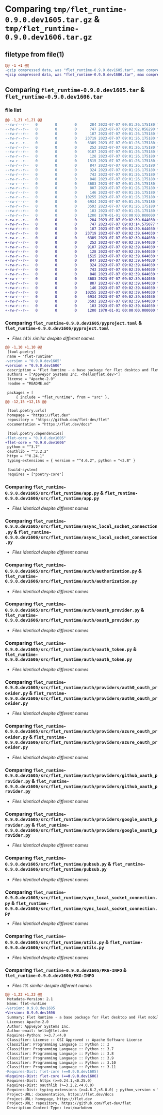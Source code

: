 # Comparing `tmp/flet_runtime-0.9.0.dev1605.tar.gz` & `tmp/flet_runtime-0.9.0.dev1606.tar.gz`

## filetype from file(1)

```diff
@@ -1 +1 @@
-gzip compressed data, was "flet_runtime-0.9.0.dev1605.tar", max compression
+gzip compressed data, was "flet_runtime-0.9.0.dev1606.tar", max compression
```

## Comparing `flet_runtime-0.9.0.dev1605.tar` & `flet_runtime-0.9.0.dev1606.tar`

### file list

```diff
@@ -1,21 +1,21 @@
--rw-r--r--   0        0        0      204 2023-07-07 09:01:26.175180 flet_runtime-0.9.0.dev1605/README.md
--rw-r--r--   0        0        0      747 2023-07-07 09:02:02.056290 flet_runtime-0.9.0.dev1605/pyproject.toml
--rw-r--r--   0        0        0      107 2023-07-07 09:01:26.175180 flet_runtime-0.9.0.dev1605/src/flet_runtime/__init__.py
--rw-r--r--   0        0        0    23719 2023-07-07 09:01:26.175180 flet_runtime-0.9.0.dev1605/src/flet_runtime/app.py
--rw-r--r--   0        0        0     6309 2023-07-07 09:01:26.175180 flet_runtime-0.9.0.dev1605/src/flet_runtime/async_local_socket_connection.py
--rw-r--r--   0        0        0      252 2023-07-07 09:01:26.175180 flet_runtime-0.9.0.dev1605/src/flet_runtime/auth/__init__.py
--rw-r--r--   0        0        0     9107 2023-07-07 09:01:26.175180 flet_runtime-0.9.0.dev1605/src/flet_runtime/auth/authorization.py
--rw-r--r--   0        0        0      128 2023-07-07 09:01:26.175180 flet_runtime-0.9.0.dev1605/src/flet_runtime/auth/group.py
--rw-r--r--   0        0        0     1515 2023-07-07 09:01:26.175180 flet_runtime-0.9.0.dev1605/src/flet_runtime/auth/oauth_provider.py
--rw-r--r--   0        0        0      847 2023-07-07 09:01:26.175180 flet_runtime-0.9.0.dev1605/src/flet_runtime/auth/oauth_token.py
--rw-r--r--   0        0        0      324 2023-07-07 09:01:26.175180 flet_runtime-0.9.0.dev1605/src/flet_runtime/auth/providers/__init__.py
--rw-r--r--   0        0        0      743 2023-07-07 09:01:26.175180 flet_runtime-0.9.0.dev1605/src/flet_runtime/auth/providers/auth0_oauth_provider.py
--rw-r--r--   0        0        0      848 2023-07-07 09:01:26.175180 flet_runtime-0.9.0.dev1605/src/flet_runtime/auth/providers/azure_oauth_provider.py
--rw-r--r--   0        0        0     3683 2023-07-07 09:01:26.175180 flet_runtime-0.9.0.dev1605/src/flet_runtime/auth/providers/github_oauth_provider.py
--rw-r--r--   0        0        0      807 2023-07-07 09:01:26.175180 flet_runtime-0.9.0.dev1605/src/flet_runtime/auth/providers/google_oauth_provider.py
--rw-r--r--   0        0        0      146 2023-07-07 09:01:26.175180 flet_runtime-0.9.0.dev1605/src/flet_runtime/auth/user.py
--rw-r--r--   0        0        0    10255 2023-07-07 09:01:26.175180 flet_runtime-0.9.0.dev1605/src/flet_runtime/pubsub.py
--rw-r--r--   0        0        0     6934 2023-07-07 09:01:26.175180 flet_runtime-0.9.0.dev1605/src/flet_runtime/sync_local_socket_connection.py
--rw-r--r--   0        0        0     3593 2023-07-07 09:01:26.175180 flet_runtime-0.9.0.dev1605/src/flet_runtime/utils.py
--rw-r--r--   0        0        0      103 2023-07-07 09:01:26.175180 flet_runtime-0.9.0.dev1605/src/flet_runtime/version.py
--rw-r--r--   0        0        0     1200 1970-01-01 00:00:00.000000 flet_runtime-0.9.0.dev1605/PKG-INFO
+-rw-r--r--   0        0        0      204 2023-07-07 09:02:39.644030 flet_runtime-0.9.0.dev1606/README.md
+-rw-r--r--   0        0        0      747 2023-07-07 09:03:14.575077 flet_runtime-0.9.0.dev1606/pyproject.toml
+-rw-r--r--   0        0        0      107 2023-07-07 09:02:39.644030 flet_runtime-0.9.0.dev1606/src/flet_runtime/__init__.py
+-rw-r--r--   0        0        0    23719 2023-07-07 09:02:39.644030 flet_runtime-0.9.0.dev1606/src/flet_runtime/app.py
+-rw-r--r--   0        0        0     6309 2023-07-07 09:02:39.644030 flet_runtime-0.9.0.dev1606/src/flet_runtime/async_local_socket_connection.py
+-rw-r--r--   0        0        0      252 2023-07-07 09:02:39.644030 flet_runtime-0.9.0.dev1606/src/flet_runtime/auth/__init__.py
+-rw-r--r--   0        0        0     9107 2023-07-07 09:02:39.644030 flet_runtime-0.9.0.dev1606/src/flet_runtime/auth/authorization.py
+-rw-r--r--   0        0        0      128 2023-07-07 09:02:39.644030 flet_runtime-0.9.0.dev1606/src/flet_runtime/auth/group.py
+-rw-r--r--   0        0        0     1515 2023-07-07 09:02:39.644030 flet_runtime-0.9.0.dev1606/src/flet_runtime/auth/oauth_provider.py
+-rw-r--r--   0        0        0      847 2023-07-07 09:02:39.644030 flet_runtime-0.9.0.dev1606/src/flet_runtime/auth/oauth_token.py
+-rw-r--r--   0        0        0      324 2023-07-07 09:02:39.644030 flet_runtime-0.9.0.dev1606/src/flet_runtime/auth/providers/__init__.py
+-rw-r--r--   0        0        0      743 2023-07-07 09:02:39.644030 flet_runtime-0.9.0.dev1606/src/flet_runtime/auth/providers/auth0_oauth_provider.py
+-rw-r--r--   0        0        0      848 2023-07-07 09:02:39.644030 flet_runtime-0.9.0.dev1606/src/flet_runtime/auth/providers/azure_oauth_provider.py
+-rw-r--r--   0        0        0     3683 2023-07-07 09:02:39.644030 flet_runtime-0.9.0.dev1606/src/flet_runtime/auth/providers/github_oauth_provider.py
+-rw-r--r--   0        0        0      807 2023-07-07 09:02:39.644030 flet_runtime-0.9.0.dev1606/src/flet_runtime/auth/providers/google_oauth_provider.py
+-rw-r--r--   0        0        0      146 2023-07-07 09:02:39.644030 flet_runtime-0.9.0.dev1606/src/flet_runtime/auth/user.py
+-rw-r--r--   0        0        0    10255 2023-07-07 09:02:39.644030 flet_runtime-0.9.0.dev1606/src/flet_runtime/pubsub.py
+-rw-r--r--   0        0        0     6934 2023-07-07 09:02:39.644030 flet_runtime-0.9.0.dev1606/src/flet_runtime/sync_local_socket_connection.py
+-rw-r--r--   0        0        0     3593 2023-07-07 09:02:39.644030 flet_runtime-0.9.0.dev1606/src/flet_runtime/utils.py
+-rw-r--r--   0        0        0      103 2023-07-07 09:02:39.644030 flet_runtime-0.9.0.dev1606/src/flet_runtime/version.py
+-rw-r--r--   0        0        0     1200 1970-01-01 00:00:00.000000 flet_runtime-0.9.0.dev1606/PKG-INFO
```

### Comparing `flet_runtime-0.9.0.dev1605/pyproject.toml` & `flet_runtime-0.9.0.dev1606/pyproject.toml`

 * *Files 14% similar despite different names*

```diff
@@ -1,10 +1,10 @@
 [tool.poetry]
 name = "flet-runtime"
-version = "0.9.0.dev1605"
+version = "0.9.0.dev1606"
 description = "Flet Runtime - a base package for Flet desktop and Flet mobile."
 authors = ["Appveyor Systems Inc. <hello@flet.dev>"]
 license = "Apache-2.0"
 readme = "README.md"
 
 packages = [
     { include = "flet_runtime", from = "src" },
@@ -12,15 +12,15 @@
 
 [tool.poetry.urls]
 homepage = "https://flet.dev"
 repository = "https://github.com/flet-dev/flet"
 documentation = "https://flet.dev/docs"
 
 [tool.poetry.dependencies]
-flet-core = "0.9.0.dev1605"
+flet-core = "0.9.0.dev1606"
 python = "^3.7"
 oauthlib = "^3.2.2"
 httpx = "^0.24.1"
 typing-extensions = { version = "^4.6.2", python = "<3.8" }
 
 [build-system]
 requires = ["poetry-core"]
```

### Comparing `flet_runtime-0.9.0.dev1605/src/flet_runtime/app.py` & `flet_runtime-0.9.0.dev1606/src/flet_runtime/app.py`

 * *Files identical despite different names*

### Comparing `flet_runtime-0.9.0.dev1605/src/flet_runtime/async_local_socket_connection.py` & `flet_runtime-0.9.0.dev1606/src/flet_runtime/async_local_socket_connection.py`

 * *Files identical despite different names*

### Comparing `flet_runtime-0.9.0.dev1605/src/flet_runtime/auth/authorization.py` & `flet_runtime-0.9.0.dev1606/src/flet_runtime/auth/authorization.py`

 * *Files identical despite different names*

### Comparing `flet_runtime-0.9.0.dev1605/src/flet_runtime/auth/oauth_provider.py` & `flet_runtime-0.9.0.dev1606/src/flet_runtime/auth/oauth_provider.py`

 * *Files identical despite different names*

### Comparing `flet_runtime-0.9.0.dev1605/src/flet_runtime/auth/oauth_token.py` & `flet_runtime-0.9.0.dev1606/src/flet_runtime/auth/oauth_token.py`

 * *Files identical despite different names*

### Comparing `flet_runtime-0.9.0.dev1605/src/flet_runtime/auth/providers/auth0_oauth_provider.py` & `flet_runtime-0.9.0.dev1606/src/flet_runtime/auth/providers/auth0_oauth_provider.py`

 * *Files identical despite different names*

### Comparing `flet_runtime-0.9.0.dev1605/src/flet_runtime/auth/providers/azure_oauth_provider.py` & `flet_runtime-0.9.0.dev1606/src/flet_runtime/auth/providers/azure_oauth_provider.py`

 * *Files identical despite different names*

### Comparing `flet_runtime-0.9.0.dev1605/src/flet_runtime/auth/providers/github_oauth_provider.py` & `flet_runtime-0.9.0.dev1606/src/flet_runtime/auth/providers/github_oauth_provider.py`

 * *Files identical despite different names*

### Comparing `flet_runtime-0.9.0.dev1605/src/flet_runtime/auth/providers/google_oauth_provider.py` & `flet_runtime-0.9.0.dev1606/src/flet_runtime/auth/providers/google_oauth_provider.py`

 * *Files identical despite different names*

### Comparing `flet_runtime-0.9.0.dev1605/src/flet_runtime/pubsub.py` & `flet_runtime-0.9.0.dev1606/src/flet_runtime/pubsub.py`

 * *Files identical despite different names*

### Comparing `flet_runtime-0.9.0.dev1605/src/flet_runtime/sync_local_socket_connection.py` & `flet_runtime-0.9.0.dev1606/src/flet_runtime/sync_local_socket_connection.py`

 * *Files identical despite different names*

### Comparing `flet_runtime-0.9.0.dev1605/src/flet_runtime/utils.py` & `flet_runtime-0.9.0.dev1606/src/flet_runtime/utils.py`

 * *Files identical despite different names*

### Comparing `flet_runtime-0.9.0.dev1605/PKG-INFO` & `flet_runtime-0.9.0.dev1606/PKG-INFO`

 * *Files 1% similar despite different names*

```diff
@@ -1,23 +1,23 @@
 Metadata-Version: 2.1
 Name: flet-runtime
-Version: 0.9.0.dev1605
+Version: 0.9.0.dev1606
 Summary: Flet Runtime - a base package for Flet desktop and Flet mobile.
 License: Apache-2.0
 Author: Appveyor Systems Inc.
 Author-email: hello@flet.dev
 Requires-Python: >=3.7,<4.0
 Classifier: License :: OSI Approved :: Apache Software License
 Classifier: Programming Language :: Python :: 3
 Classifier: Programming Language :: Python :: 3.7
 Classifier: Programming Language :: Python :: 3.8
 Classifier: Programming Language :: Python :: 3.9
 Classifier: Programming Language :: Python :: 3.10
 Classifier: Programming Language :: Python :: 3.11
-Requires-Dist: flet-core (==0.9.0.dev1605)
+Requires-Dist: flet-core (==0.9.0.dev1606)
 Requires-Dist: httpx (>=0.24.1,<0.25.0)
 Requires-Dist: oauthlib (>=3.2.2,<4.0.0)
 Requires-Dist: typing-extensions (>=4.6.2,<5.0.0) ; python_version < "3.8"
 Project-URL: documentation, https://flet.dev/docs
 Project-URL: homepage, https://flet.dev
 Project-URL: repository, https://github.com/flet-dev/flet
 Description-Content-Type: text/markdown
```

